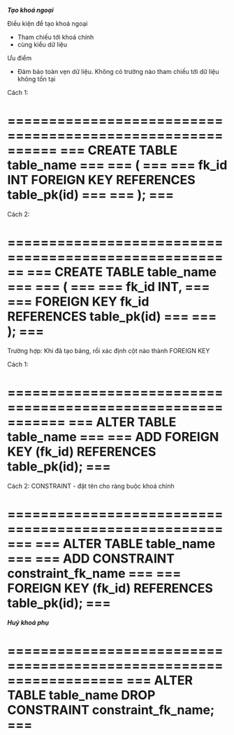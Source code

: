***Tạo khoá ngoại***

Điều kiện để tạo khoá ngoại
- Tham chiếu tới khoá chính
- cùng kiểu dữ liệu

Ưu điểm
- Đảm bảo toàn vẹn dữ liệu. Không có trường nào tham chiếu tới dữ liệu không tồn tại

Cách 1:

==========================================================
=== CREATE TABLE table_name                            ===
=== (                                                  ===
===   fk_id INT FOREIGN KEY REFERENCES table_pk(id)    ===
=== );                                                 ===
==========================================================

Cách 2:

======================================================
=== CREATE TABLE table_name                        ===
=== (                                              ===
===   fk_id INT,                                   ===
===   FOREIGN KEY fk_id REFERENCES table_pk(id)    ===
=== );                                             ===
======================================================

Trường hợp: Khi đã tạo bảng, rồi xác định cột nào thành FOREIGN KEY

Cách 1:

===========================================================
=== ALTER TABLE table_name                              ===
=== ADD FOREIGN KEY (fk_id) REFERENCES table_pk(id);    ===
===========================================================

Cách 2: CONSTRAINT - đặt tên cho ràng buộc khoá chính

=======================================================
=== ALTER TABLE table_name                          ===
=== ADD CONSTRAINT constraint_fk_name               ===
=== FOREIGN KEY (fk_id) REFERENCES table_pk(id);    ===
=======================================================

***Huỷ khoá phụ***

==================================================================
=== ALTER TABLE table_name DROP CONSTRAINT constraint_fk_name; ===
==================================================================



